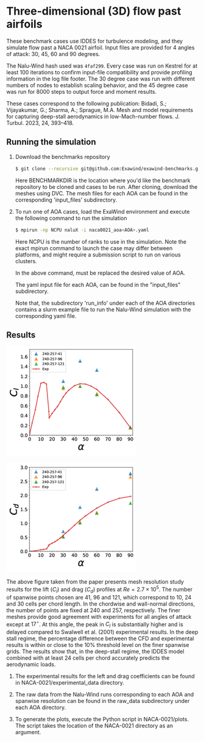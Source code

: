 <!-- This file is automatically compiled into the website. Please copy linked files into .website_src/ paths to enable website rendering -->

# Three-dimensional (3D) flow past airfoils

These benchmark cases use IDDES for turbulence modeling, and they simulate flow past a NACA 0021 airfoil. Input files are provided for 4 angles of attack: 30, 45, 60 and 90 degrees.

The Nalu-Wind hash used was `4faf299`. Every case was run on Kestrel for at least 100 iterations to confirm input-file compatibility and provide profiling information in the log file footer. The 30 degree case was run with different numbers of nodes to establish scaling behavior, and the 45 degree case was run for 8000 steps to output force and moment results. 

These cases correspond to the following publication:
Bidadi, S.; Vijayakumar, G.; Sharma, A.; Sprague, M.A. Mesh and model requirements for capturing deep-stall aerodynamics in low-Mach-number flows. J. Turbul. 2023, 24, 393–418.


## Running the simulation

1. Download the benchmarks repository

	```bash
	$ git clone --recursive git@github.com:Exawind/exawind-benchmarks.git BENCHMARKDIR
	```

	Here BENCHMARKDIR is the location where you'd like the benchmark repository to be cloned and cases to be run. After cloning, download the meshes using DVC.
	The mesh files for each AOA can be found in the corresponding 'input_files' subdirectory.


2. To run one of AOA cases, load the ExaWind environment and execute the following command to run the simulation
	
	```bash
	$ mpirun -np NCPU naluX -i naca0021_aoa<AOA>.yaml 
	```	

   Here NCPU is the number of ranks to use in the simulation. Note the exact mpirun command to launch the case may differ between platforms, and might require a submission script to run on various clusters. 

   In the above command, <AOA> must be replaced the desired value of AOA.

   The yaml input file for each AOA, can be found in the "input_files" subdirectory.

   Note that, the subdirectory 'run_info' under each of the AOA directories contains a slurm example file to run the Nalu-Wind simulation with the corresponding yaml file. 


## Results

![Cl](NACA-0021/plots/NACA_0021_cl_240_257_x.png)

![Cd](NACA-0021/plots/NACA_0021_cd_240_257_x.png)

The above figure taken from the paper presents mesh resolution study results for the 
lift ($C_l$) and drag ($C_d$) profiles 
at $Re = 2.7\times10^5$. The number of spanwise points chosen are 41, 96 and 121, 
which correspond to 10, 24 and 30 cells per chord length.
In the chordwise and wall-normal directions, the number of points are fixed at 
240 and 257, respectively. The finer meshes provide good agreement with experiments for all 
angles of attack except at $17^\circ$. At this angle, the peak in $C_l$ is substantially
higher and is delayed compared to Swalwell et al. (2001) experimental results. 
In the deep stall regime, the percentage difference between the CFD and experimental results
is within or close to the $10\%$ threshold level on the finer spanwise grids.
The results show that, in the deep-stall regime, the IDDES model combined with at least 24 cells per chord
accurately predicts the aerodynamic loads.

1. The experimental results for the left and drag coefficients can be found in NACA-0021/experimental_data directory.


2. The raw data from the Nalu-Wind runs corresponding to each AOA and spanwise resolution
can be found in the raw_data subdirectory under each AOA directory.


3. To generate the plots, execute the Python script in NACA-0021/plots. The script takes the location of
the NACA-0021 directory as an argument.
